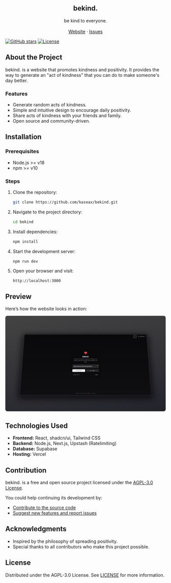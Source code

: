 <p align="center">
  <h2 align="center">
    bekind.
  </h2>

  <p align="center">
    be kind to everyone.
    <br />
    <br />
    <a href="https://bekind.now">Website</a>
    ·
    <a href="https://github.com/kaseax/bekind/issues">Issues</a>
  </p>

[![GitHub stars](https://img.shields.io/github/stars/kaseax/bekind)](https://github.com/kaseax/bekind/stargazers)
[![License](https://img.shields.io/github/license/kaseax/bekind)](./LICENSE)

</p>

## About the Project

bekind. is a website that promotes kindness and positivity. It provides the way to generate an "act of kindness" that you can do to make someone's day better.

### Features

- Generate random acts of kindness.
- Simple and intuitive design to encourage daily positivity.
- Share acts of kindness with your friends and family.
- Open source and community-driven.

## Installation

### Prerequisites

- Node.js >= v18
- npm >= v10

### Steps

1. Clone the repository:
   ```bash
   git clone https://github.com/kaseax/bekind.git
   ```
2. Navigate to the project directory:
   ```bash
   cd bekind
   ```
3. Install dependencies:
   ```bash
   npm install
   ```
4. Start the development server:
   ```bash
   npm run dev
   ```
5. Open your browser and visit:
   ```
   http://localhost:3000
   ```

## Preview

Here’s how the website looks in action:

![Screenshot](./demo.png)

## Technologies Used

- **Frontend:** React, shadcn/ui, Tailwind CSS
- **Backend:** Node.js, Next.js, Upstash (Ratelimiting)
- **Database:** Supabase
- **Hosting:** Vercel

## Contribution

bekind. is a free and open source project licensed under the [AGPL-3.0 License](./LICENSE.md).

You could help continuing its development by:

- [Contribute to the source code](./CONTRIBUTING.md)
- [Suggest new features and report issues](https://github.com/kaseax/bekind/issues)

## Acknowledgments

- Inspired by the philosophy of spreading positivity.
- Special thanks to all contributors who make this project possible.

## License

Distributed under the AGPL-3.0 License. See [LICENSE](./LICENSE) for more information.

